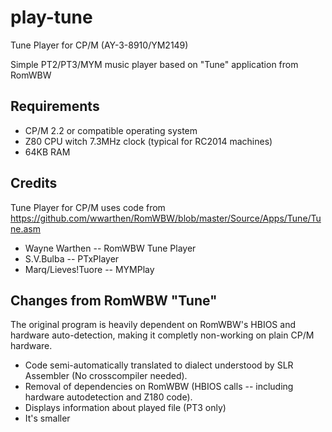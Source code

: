 # play-tune
Tune Player for CP/M (AY-3-8910/YM2149)

Simple PT2/PT3/MYM music player based on "Tune" application from RomWBW

## Requirements

* CP/M 2.2 or compatible operating system
* Z80 CPU witch 7.3MHz clock (typical for RC2014 machines)
* 64KB RAM

## Credits

Tune Player for CP/M uses code from 
https://github.com/wwarthen/RomWBW/blob/master/Source/Apps/Tune/Tune.asm

* Wayne Warthen -- RomWBW Tune Player 
* S.V.Bulba -- PTxPlayer 
* Marq/Lieves!Tuore -- MYMPlay 


## Changes from RomWBW "Tune"

The original program is heavily dependent on RomWBW's HBIOS and hardware auto-detection, making it completly non-working on plain CP/M hardware.

* Code semi-automatically translated to dialect understood by SLR Assembler (No crosscompiler needed).
* Removal of dependencies on RomWBW (HBIOS calls -- including hardware autodetection and Z180 code).
* Displays information about played file (PT3 only)
* It's smaller
